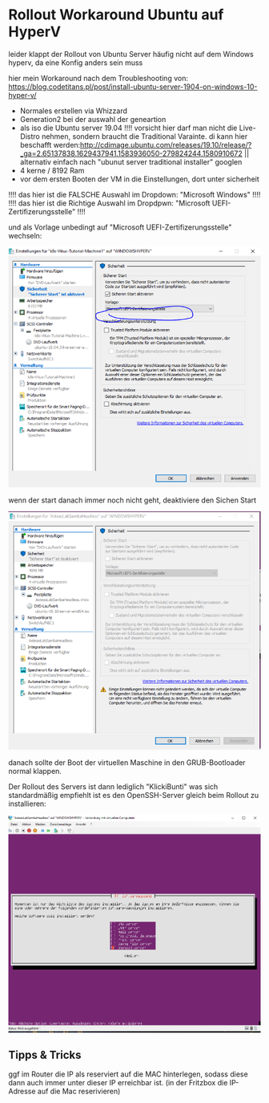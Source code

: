 # Rollout Workaround Ubuntu auf HyperV
leider klappt der Rollout von Ubuntu Server häufig nicht auf dem Windows hyperv, da eine Konfig anders sein muss

hier mein Workaround nach dem Troubleshooting von:
https://blog.codetitans.pl/post/install-ubuntu-server-1904-on-windows-10-hyper-v/



* Normales erstellen via Whizzard
* Generation2 bei der auswahl der geneartion
* als iso die Ubuntu server 19.04 !!!! vorsicht hier darf man nicht die Live-Distro nehmen, sondern braucht die Traditional Varainte. di kann hier beschafft werden:http://cdimage.ubuntu.com/releases/19.10/release/?_ga=2.65137838.1629437941.1583936050-279824244.1580910672 || alternativ einfach nach "ubunut server traditional installer" googlen
* 4 kerne / 8192 Ram
* vor dem ersten Booten der VM in die Einstellungen, dort unter sicherheit


!!!! das hier ist die FALSCHE Auswahl im Dropdown: "Microsoft Windows" !!!!
!!!! das hier ist die Richtige Auswahl im Dropdpwn: "Microsoft UEFI-Zertifizerungsstelle" !!!!



und als Vorlage unbedingt auf "Microsoft UEFI-Zertifizerungsstelle" wechseln:

![picture](./img/Solution.PNG)

wenn der start danach immer noch nicht geht, deaktiviere den Sichen Start

![](imgs/2020-04-06-19-22-06.png)


danach sollte der Boot der virtuellen Maschine in den GRUB-Bootloader normal klappen.

Der Rollout des Servers ist dann lediglich "KlickiBunti"
was sich standardmäßig empfiehlt ist es den OpenSSH-Server gleich beim Rollout zu installieren:

![](imgs/2020-04-06-19-36-11.png)

## Tipps & Tricks
ggf im Router die IP als reserviert auf die MAC hinterlegen, sodass diese dann auch immer unter dieser IP erreichbar ist. (in der Fritzbox die IP-Adresse auf die Mac reserivieren)


